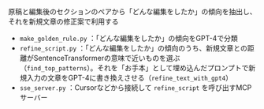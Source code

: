 原稿と編集後のセクションのペアから「どんな編集をしたか」の傾向を抽出し、それを新規文章の修正案で利用する

-  `make_golden_rule.py` ：「どんな編集をしたか」の傾向をGPT-4で分類
-  `refine_script.py` ：「どんな編集をしたか」の傾向のうち、新規文章との距離がSentenceTransformerの意味で近いものを選ぶ（`find_top_patterns`）。それを「お手本」として埋め込んだプロンプトで新規入力の文章をGPT-4に書き換えさせる（`refine_text_with_gpt4`）
-  `sse_server.py` ：Cursorなどから接続して `refine_script` を呼び出すMCPサーバー
